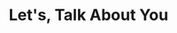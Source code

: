 ---
title: "Let's, Talk About You"
description: "this is meta-description"
layout: "contact"
draft: false
image: "images/twitter_card_promo.png"
---